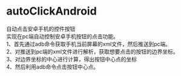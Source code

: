 # autoClickAndroid
自动点击安卓手机的控件按钮  
实现在pc端自动控制安卓手机按钮的点击功能。  
1、首先通过adb命令获取手机当前屏幕的xml文件，然后推送到pc端。  
2、对推送到pc端的xml文件进行解析，获取想要点击的按钮的边界坐标。  
3、对边界坐标的中心进行计算，得出按钮中心点的坐标  
4、然后利用adb命令点击按钮中心点。  
